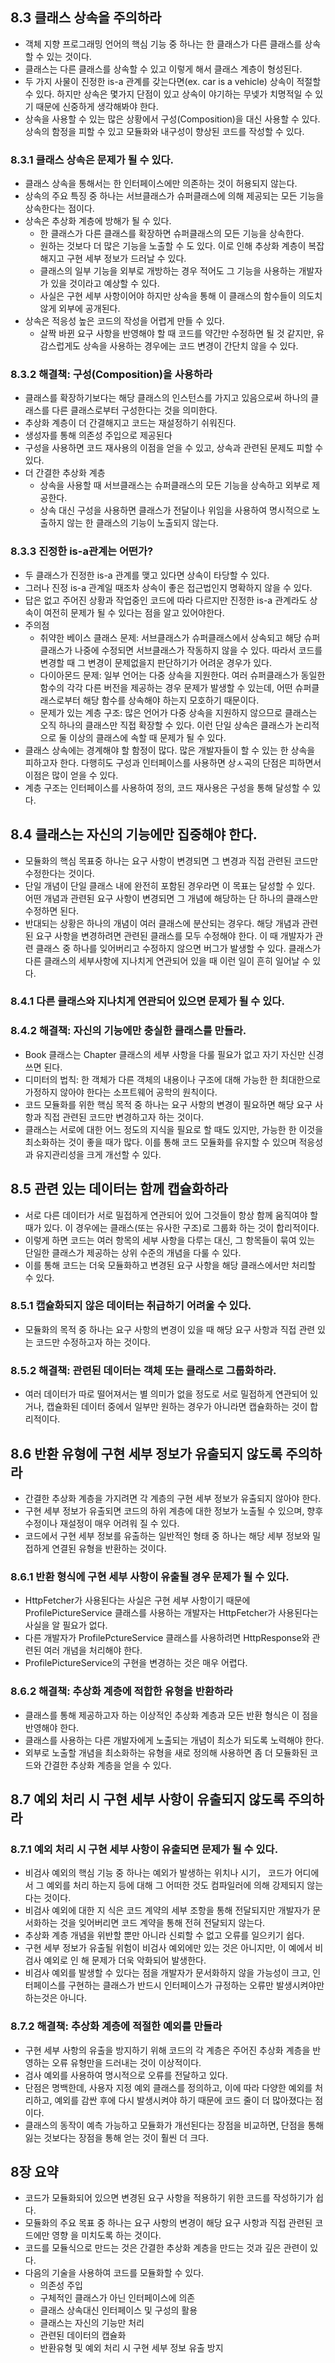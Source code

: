 ## 8.3 클래스 상속을 주의하라
- 객체 지향 프로그래밍 언어의 핵심 기능 중 하나는 한 클래스가 다른 클래스를 상속할 수 있는 것이다.
- 클래스는 다른 클래스를 상속할 수 있고 이렇게 해서 클래스 계층이 형성된다.
- 두 가지 사물이 진정한 is-a 관계를 갖는다면(ex. car is a vehicle) 상속이 적절할 수 있다. 하지만 상속은 몇가지 단점이 있고 상속이 야기하는 무넺가 치명적일 수 있기 때문에 신중하게 생각해봐야 한다.
- 상속을 사용할 수 있는 많은 상황에서 구성(Composition)을 대신 사용할 수 있다. 상속의 함정을 피할 수 있고 모듈화와 내구성이 향상된 코드를 작성할 수 있다.

### 8.3.1 클래스 상속은 문제가 될 수 있다.
- 클래스 상속을 통해서는 한 인터페이스에만 의존하는 것이 허용되지 않는다.
- 상속의 주요 특징 중 하나는 서브클래스가 슈퍼클래스에 의해 제공되는 모든 기능을 상속한다는 점이다.
- 상속은 추상화 계층에 방해가 될 수 있다.
  - 한 클래스가 다른 클래스를 확장하면 슈퍼클래스의 모든 기능을 상속한다.
  - 원하는 것보다 더 많은 기능을 노출할 수 도 있다. 이로 인해 추상화 계층이 복잡해지고 구현 세부 정보가 드러날 수 있다.
  - 클래스의 일부 기능을 외부로 개방하는 경우 적어도 그 기능을 사용하는 개발자가 있을 것이라고 예상할 수 있다.
  - 사실은 구현 세부 사항이어야 하지만 상속을 통해 이 클래스의 함수들이 의도치 않게 외부에 공개된다.
- 상속은 적응성 높은 코드의 작성을 어렵게 만들 수 있다.
  - 살짝 바뀐 요구 사항을 반영해야 할 때 코드를 약간만 수정하면 될 것 같지만, 유감스럽게도 상속을 사용하는 경우에는 코드 변경이 간단치 않을 수 있다.

### 8.3.2 해결책: 구성(Composition)을 사용하라
- 클래스를 확장하기보다는 해당 클래스의 인스턴스를 가지고 있음으로써 하나의 클래스를 다른 클래스로부터 구성한다는 것을 의미한다.
- 추상화 계층이 더 간결해지고 코드는 재설정하기 쉬워진다.
- 생성자를 통해 의존성 주입으로 제공된다
- 구성을 사용하면 코드 재사용의 이점을 얻을 수 있고, 상속과 관련된 문제도 피할 수 있다.
- 더 간결한 추상화 계층
  - 상속을 사용할 때 서브클래스는 슈퍼클래스의 모든 기능을 상속하고 외부로 제공한다.
  - 상속 대신 구성을 사용하면 클래스가 전달이나 위임을 사용하여 명시적으로 노출하지 않는 한 클래스의 기능이 노출되지 않는다.

### 8.3.3 진정한 is-a관계는 어떤가?
- 두 클래스가 진정한 is-a 관계를 맺고 있다면 상속이 타당할 수 있다.
- 그러나 진정 is-a 관계일 때조차 상속이 좋은 접근법인지 명확하지 않을 수 있다.
- 답은 없고 주어진 상황과 작업중인 코드에 따라 다르지만 진정한 is-a 관계라도 상속이 여전히 문제가 될 수 있다는 점을 알고 있어야한다.
- 주의점
  - 취약한 베이스 클래스 문제: 서브클래스가 슈퍼클래스에서 상속되고 해당 슈퍼클래스가 나중에 수정되면 서브클래스가 작동하지 않을 수 있다. 따라서 코드를 변경할 때 그 변경이 문제없을지 판단하기가 어려운 경우가 있다.
  - 다이아몬드 문제: 일부 언어는 다중 상속을 지원한다. 여러 슈퍼클래스가 동일한 함수의 각각 다른 버전을 제공하는 경우 문제가 발생할 수 있는데, 어떤 슈퍼클래스로부터 해당 함수를 상속해야 하는지 모호하기 때문이다.
  - 문제가 있는 계층 구조: 많은 언어가 다중 상속을 지원하지 않으므로 클래스는 오직 하나의 클래스만 직접 확장할 수 있다. 이런 단일 상속은 클래스가 논리적으로 둘 이상의 클래스에 속할 때 문제가 될 수 있다.
- 클래스 상속에는 경계해야 할 함정이 많다. 많은 개발자들이 할 수 있는 한 상속을 피하고자 한다. 다행히도 구성과 인터페이스를 사용하면 상ㅅ곡의 단점은 피하면서 이점은 많이 얻을 수 있다.
- 계층 구조는 인터페이스를 사용하여 정의, 코드 재사용은 구성을 통해 달성할 수 있다.

## 8.4 클래스는 자신의 기능에만 집중해야 한다.
- 모듈화의 핵심 목표중 하나는 요구 사항이 변경되면 그 변경과 직접 관련된 코드만 수정한다는 것이다.
- 단일 개념이 단일 클래스 내에 완전히 포함된 경우라면 이 목표는 달성할 수 있다. 어떤 개념과 관련된 요구 사항이 변경되면 그 개념에 해당하는 단 하나의 클래스만 수정하면 된다.
- 반대되는 상황은 하나의 개념이 여러 클래스에 분산되는 경우다. 해당 개념과 관련된 요구 사항을 변경하려면 관련된 클래스를 모두 수정해야 한다. 이 때 개발자가 관련 클래스 중 하나를 잊어버리고 수정하지 않으면 버그가 발생할 수 있다. 클래스가 다른 클래스의 세부사항에 지나치게 연관되어 있을 때 이런 일이 흔히 일어날 수 있다.

### 8.4.1 다른 클래스와 지나치게 연관되어 있으면 문제가 될 수 있다.

### 8.4.2 해결책: 자신의 기능에만 충실한 클래스를 만들라.
- Book 클래스는 Chapter 클래스의 세부 사항을 다룰 필요가 없고 자기 자신만 신경쓰면 된다.
- 디미터의 법칙: 한 객체가 다른 객체의 내용이나 구조에 대해 가능한 한 최대한으로 가정하지 않아야 한다는 소프트웨어 공학의 원칙이다.
- 코드 모듈화를 위한 핵심 목적 중 하나는 요구 사항의 변경이 필요하면 해당 요구 사항과 직접 관련된 코드만 변경하고자 하는 것이다.
- 클래스는 서로에 대한 어느 정도의 지식을 필요로 할 때도 있지만, 가능한 한 이것을 최소화하는 것이 좋을 때가 많다. 이를 통해 코드 모듈화를 유지할 수 있으며 적응성과 유지관리성을 크게 개선할 수 있다.

## 8.5 관련 있는 데이터는 함께 캡슐화하라
- 서로 다른 데이터가 서로 밀접하게 연관되어 있어 그것들이 항상 함께 움직여야 할 때가 있다. 이 경우에는 클래스(또는 유사한 구조)로 그룹화 하는 것이 합리적이다.
- 이렇게 하면 코드는 여러 항목의 세부 사항을 다루는 대신, 그 항목들이 묶여 있는 단일한 클래스가 제공하는 상위 수준의 개념을 다룰 수 있다.
- 이를 통해 코드는 더욱 모듈화하고 변경된 요구 사항을 해당 클래스에서만 처리할 수 있다.

### 8.5.1 캡슐화되지 않은 데이터는 취급하기 어려울 수 있다.
- 모듈화의 목적 중 하나는 요구 사항의 변경이 있을 때 해당 요구 사항과 직접 관련 있는 코드만 수정하고자 하는 것이다.

### 8.5.2 해결책: 관련된 데이터는 객체 또는 클래스로 그룹화하라.
- 여러 데이터가 따로 떨어져서는 별 의미가 없을 정도로 서로 밀접하게 연관되어 있거나, 캡슐화된 데이터 중에서 일부만 원하는 경우가 아니라면 캡슐화하는 것이 합리적이다.

## 8.6 반환 유형에 구현 세부 정보가 유출되지 않도록 주의하라
- 간결한 추상화 계층을 가지려면 각 계층의 구현 세부 정보가 유출되지 않아야 한다.
- 구현 세부 정보가 유출되면 코드의 하위 계층에 대한 정보가 노출될 수 있으며, 향후 수정이나 재설정이 매우 어려워 질 수 있다.
- 코드에서 구현 세부 정보를 유출하는 일반적인 형태 중 하나는 해당 세부 정보와 밀접하게 연결된 유형을 반환하는 것이다.

### 8.6.1 반환 형식에 구현 세부 사항이 유출될 경우 문제가 될 수 있다.
- HttpFetcher가 사용된다는 사실은 구현 세부 사항이기 때문에 ProfilePictureService 클래스를 사용하는 개발자는 HttpFetcher가 사용된다는 사실을 알 필요가 없다.
- 다른 개발자가 ProfilePctureService 클래스를 사용하려면 HttpResponse와 관련된 여러 개념을 처리해야 한다.
- ProfilePictureService의 구현을 변경하는 것은 매우 어렵다.

### 8.6.2 해결책: 추상화 계층에 적합한 유형을 반환하라
- 클래스를 통해 제공하고자 하는 이상적인 추상화 계층과 모든 반환 형식은 이 점을 반영해야 한다.
- 클래스를 사용하는 다른 개발자에게 노출되는 개념이 최소가 되도록 노력해야 한다.
- 외부로 노출할 개념을 최소화하는 유형을 새로 정의해 사용하면 좀 더 모듈화된 코드와 간결한 추상화 계층을 얻을 수 있다.

## 8.7 예외 처리 시 구현 세부 사항이 유출되지 않도록 주의하라
### 8.7.1 예외 처리 시 구현 세부 사항이 유출되면 문제가 될 수 있다.
- 비검사 예외의 핵심 기능 중 하나는 예외가 발생하는 위치나 시기， 코드가 어디에서 그 예외를 처리 하는지 등에 대해 그 어떠한 것도 컴파일러에 의해 강제되지 않는다는 것이다.
- 비검사 예외에 대한 지 식은 코드 계약의 세부 조항을 통해 전달되지만 개발자가 문서화하는 것을 잊어버리면 코드 계약을 통해 전혀 전달되지 않는다.
- 추상화 계층 개념을 위반할 뿐만 아니라 신뢰할 수 없고 오류를 일으키기 쉽다.
- 구현 세부 정보가 유출될 위험이 비검사 예외에만 있는 것은 아니지만, 이 예에서 비검사 예외로 인 해 문제가 더욱 악화되어 발생한다.
- 비검사 예외를 발생할 수 있다는 점을 개발자가 문서화하지 않을 가능성이 크고, 인터페이스를 구현하는 클래스가 반드시 인터페이스가 규정하는 오류만 발생시켜야만 하는것은 아니다.

### 8.7.2 해결책: 추상화 계층에 적절한 예외를 만들라
- 구현 세부 사항의 유출을 방지하기 위해 코드의 각 계층은 주어진 추상화 계층을 반영하는 오류 유형만을 드러내는 것이 이상적이다.
- 검사 예외를 사용하여 명시적으로 오류를 전달하고 있다.
- 단점은 명백한데, 사용자 지정 예외 클래스를 정의하고, 이에 따라 다양한 예외를 처리하고, 예외를 감싼 후에 다시 발생시켜야 하기 때문에 코드 줄이 더 많아졌다는 점이다.
- 클래스의 동작이 예측 가능하고 모듈화가 개선된다는 장점을 비교하면, 단점을 통해 잃는 것보다는 장점을 통해 얻는 것이 훨씬 더 크다.

## 8장 요약
- 코드가 모듈화되어 있으면 변경된 요구 사항을 적용하기 위한 코드를 작성하기가 쉽다.
- 모듈화의 주요 목표 중 하나는 요구 사항의 변경이 해당 요구 사항과 직접 관련된 코드에만 영향 을 미치도록 하는 것이다.
- 코드를 모듈식으로 만드는 것은 간결한 추상화 계층을 만드는 것과 깊은 관련이 있다.
- 다음의 기술을 사용하여 코드를 모듈화할 수 있다.
  - 의존성 주입
  - 구체적인 클래스가 아닌 인터페이스에 의존
  - 클래스 상속대신 인터페이스 및 구성의 활용
  - 클래스는 자신의 기능만 처리
  - 관련된 데이터의 캡슐화
  - 반환유형 및 예외 처리 시 구현 세부 정보 유출 방지
